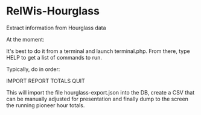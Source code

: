 # RelWis-Hourglass
Extract information from Hourglass data

At the moment:

It's best to do it from a terminal and launch terminal.php. From there, type HELP to get a list of commands to run.

Typically, do in order:

IMPORT
REPORT
TOTALS
QUIT

This will import the file hourglass-export.json into the DB, create a CSV that can be manually adjusted for presentation and finally dump to the screen the running pioneer hour totals.
